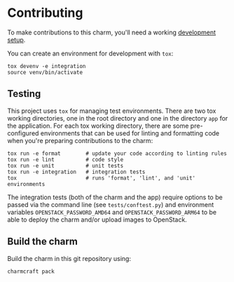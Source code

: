 # Contributing

To make contributions to this charm, you'll need a working [development setup](https://juju.is/docs/sdk/dev-setup).

You can create an environment for development with `tox`:

```shell
tox devenv -e integration
source venv/bin/activate
```

## Testing

This project uses `tox` for managing test environments.
There are two tox working directories, one in the root directory and one in the directory
`app` for the application. For each tox working directory, there are some pre-configured environments 
that can be used for linting and formatting code when you're preparing contributions to the charm:


```shell
tox run -e format        # update your code according to linting rules
tox run -e lint          # code style
tox run -e unit          # unit tests
tox run -e integration   # integration tests
tox                      # runs 'format', 'lint', and 'unit' environments
```


The integration tests (both of the charm and the app)
require options to be passed via the command line (see `tests/conftest.py`) and 
environment variables `OPENSTACK_PASSWORD_AMD64` and `OPENSTACK_PASSWORD_ARM64` to be able 
to deploy the charm and/or upload images to OpenStack.

## Build the charm

Build the charm in this git repository using:

```shell
charmcraft pack
```

<!-- You may want to include any contribution/style guidelines in this document>
